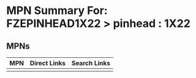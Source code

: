 



# MPN Summary For: FZEPINHEAD1X22 > pinhead : 1X22

## MPNs
  

|MPN|Direct Links|Search Links|
| :--- | :--- | :--- |
||||
